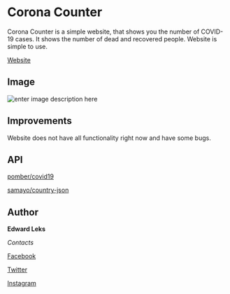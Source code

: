 # Corona Counter
Corona Counter is a simple website, that shows you the number of COVID-19 cases. It shows the number of dead and recovered people. Website is simple to use.

[Website](https://edwardleks.github.io/corona_counter/)

## Image
![enter image description here](https://i.imgur.com/KzSO4KN.png)

## Improvements
Website does not have all functionality right now and have some bugs. 

## API
[pomber/covid19](https://github.com/pomber/covid19)

[samayo/country-json](https://github.com/samayo/country-json)

## Author
**Edward Leks**

*Contacts*

[Facebook](https://www.facebook.com/edward.leks.9)

[Twitter](https://twitter.com/home)

[Instagram](https://www.instagram.com/edwardleks/)
